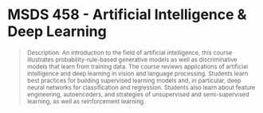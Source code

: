 # MSDS 458 - Artificial Intelligence & Deep Learning
><sup>Description: An introduction to the field of artificial intelligence, this course illustrates probability-rule-based generative models as well as discriminative models that learn from training data. The course reviews applications of artificial intelligence and deep learning in vision and language processing. Students learn best practices for building supervised learning models and, in particular, deep neural networks for classification and regression. Students also learn about feature engineering, autoencoders, and strategies of unsupervised and semi-supervised learning, as well as reinforcement learning. </sup>


